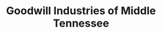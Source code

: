 ---
title: "Goodwill Industries of Middle Tennessee"
url: /antioch/goodwill-industries-of-middle-tennessee/
shop: charity
---